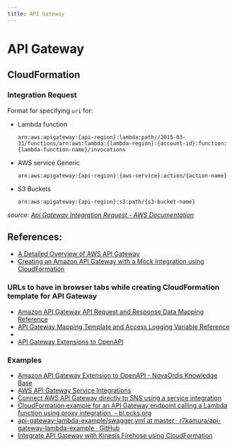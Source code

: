 ```yaml
---
title: API Gateway
---
```

# API Gateway

## CloudFormation

### Integration Request
Format for specifying `uri` for:
- Lambda function
    ```text
    arn:aws:apigateway:{api-region}:lambda:path//2015-03-31/functions/arn:aws:lambda:{lambda-region}:{account-id}:function:{lambda-function-name}/invocations
    ```
- AWS service Generic
    ```text
    arn:aws:apigateway:{api-region}:{aws-service}:action/{action-name}
    ```
- S3 Buckets
    ```text
    arn:aws:apigateway:{api-region}:s3:path/{s3-bucket-name}
    ```

*source: [Api Gateway Integration Request - AWS Documentation](https://docs.aws.amazon.com/apigateway/latest/developerguide/integration-request-basic-setup.html)*


## References:
- [A Detailed Overview of AWS API Gateway](https://www.alexdebrie.com/posts/api-gateway-elements/)
- [Creating an Amazon API Gateway with a Mock Integration using CloudFormation](https://nickolaskraus.org/articles/creating-an-amazon-api-gateway-with-a-mock-integration-using-cloudformation/)

### URLs to have in browser tabs while creating CloudFormation template for API Gateway
- [Amazon API Gateway API Request and Response Data Mapping Reference](https://docs.aws.amazon.com/apigateway/latest/developerguide/request-response-data-mappings.html)
- [API Gateway Mapping Template and Access Logging Variable Reference](https://docs.aws.amazon.com/apigateway/latest/developerguide/api-gateway-mapping-template-reference.html#input-variable-reference)
- 
- [API Gateway Extensions to OpenAPI](https://docs.aws.amazon.com/apigateway/latest/developerguide/api-gateway-swagger-extensions.html)
  
### Examples
- [Amazon API Gateway Extension to OpenAPI - NovaOrdis Knowledge Base](https://kb.novaordis.com/index.php/Amazon_API_Gateway_Extension_to_OpenAPI)
- [AWS API Gateway Service Integrations](https://binx.io/blog/2018/10/27/aws-api-gateway-service-integrations/)
- [Connect AWS API Gateway directly to SNS using a service integration](https://www.alexdebrie.com/posts/aws-api-gateway-service-proxy/)
- [CloudFormation example for an API Gateway endpoint calling a Lambda function using proxy integration. - bl.ocks.org](https://bl.ocks.org/magnetikonline/c314952045eee8e8375b82bc7ec68e88)
- [api-gateway-lambda-example/swagger.yml at master · r7kamura/api-gateway-lambda-example · GitHub](https://github.com/r7kamura/api-gateway-lambda-example/blob/master/swagger.yml)
- [Integrate API Gateway with Kinesis Firehose using CloudFormation](https://apimeister.com/2017/08/24/integrate-api-gateway-with-kinesis-firehose-using-cloudformation.html)
